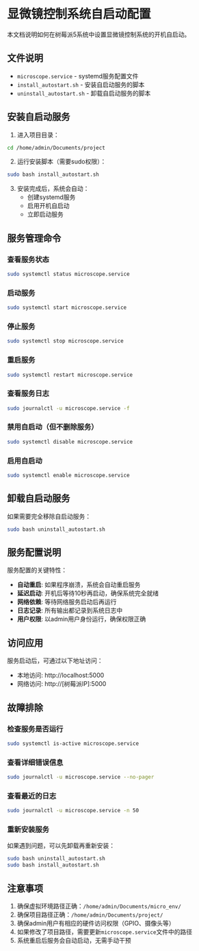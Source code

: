 # 显微镜控制系统自启动配置

本文档说明如何在树莓派5系统中设置显微镜控制系统的开机自启动。

## 文件说明

- `microscope.service` - systemd服务配置文件
- `install_autostart.sh` - 安装自启动服务的脚本
- `uninstall_autostart.sh` - 卸载自启动服务的脚本

## 安装自启动服务

1. 进入项目目录：
```bash
cd /home/admin/Documents/project
```

2. 运行安装脚本（需要sudo权限）：
```bash
sudo bash install_autostart.sh
```

3. 安装完成后，系统会自动：
   - 创建systemd服务
   - 启用开机自启动
   - 立即启动服务

## 服务管理命令

### 查看服务状态
```bash
sudo systemctl status microscope.service
```

### 启动服务
```bash
sudo systemctl start microscope.service
```

### 停止服务
```bash
sudo systemctl stop microscope.service
```

### 重启服务
```bash
sudo systemctl restart microscope.service
```

### 查看服务日志
```bash
sudo journalctl -u microscope.service -f
```

### 禁用自启动（但不删除服务）
```bash
sudo systemctl disable microscope.service
```

### 启用自启动
```bash
sudo systemctl enable microscope.service
```

## 卸载自启动服务

如果需要完全移除自启动服务：

```bash
sudo bash uninstall_autostart.sh
```

## 服务配置说明

服务配置的关键特性：

- **自动重启**: 如果程序崩溃，系统会自动重启服务
- **延迟启动**: 开机后等待10秒再启动，确保系统完全就绪
- **网络依赖**: 等待网络服务启动后再运行
- **日志记录**: 所有输出都记录到系统日志中
- **用户权限**: 以admin用户身份运行，确保权限正确

## 访问应用

服务启动后，可通过以下地址访问：
- 本地访问: http://localhost:5000
- 网络访问: http://[树莓派IP]:5000

## 故障排除

### 检查服务是否运行
```bash
sudo systemctl is-active microscope.service
```

### 查看详细错误信息
```bash
sudo journalctl -u microscope.service --no-pager
```

### 查看最近的日志
```bash
sudo journalctl -u microscope.service -n 50
```

### 重新安装服务
如果遇到问题，可以先卸载再重新安装：
```bash
sudo bash uninstall_autostart.sh
sudo bash install_autostart.sh
```

## 注意事项

1. 确保虚拟环境路径正确：`/home/admin/Documents/micro_env/`
2. 确保项目路径正确：`/home/admin/Documents/project/`
3. 确保admin用户有相应的硬件访问权限（GPIO、摄像头等）
4. 如果修改了项目路径，需要更新`microscope.service`文件中的路径
5. 系统重启后服务会自动启动，无需手动干预 
